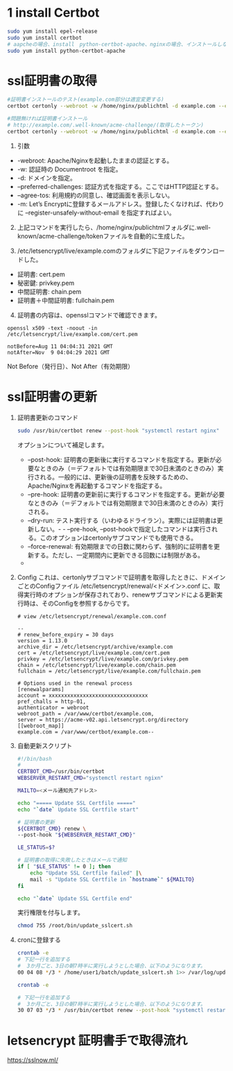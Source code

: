 # 1 install Certbot

```sh
sudo yum install epel-release
sudo yum install certbot 
# aapcheの場合、install　python-certbot-apache、nginxの場合、インストールしなくてもいいです。
sudo yum install python-certbot-apache
```

# ssl証明書の取得

```sh
#証明書インストールのテスト(example.com部分は適宜変更する)
certbot certonly --webroot -w /home/nginx/publichtml -d example.com --email demo@gmail.com --dry-run

#問題無ければ証明書インストール
# http://example.com/.well-known/acme-challenge/(取得したトークン)
certbot certonly --webroot -w /home/nginx/publichtml -d example.com --email demo@gmail.com
```

1. 引数
    
- -webroot: Apache/Nginxを起動したままの認証とする。
- -w: 認証時の Documentroot を指定。
- -d: ドメインを指定。
- –preferred-challenges: 認証方式を指定する。ここではHTTP認証とする。
- –agree-tos: 利用規約の同意し、確認画面を表示しない。
- -m: Let’s Encryptに登録するメールアドレス。登録したくなければ、代わりに –register-unsafely-without-email を指定すればよい。

2. 上記コマンドを実行したら、/home/nginx/publichtmlフォルダに.well-known/acme-challenge/tokenファイルを自動的に生成した。

3. /etc/letsencrypt/live/example.comのフォルダに下記ファイルをダウンロードした。

- 証明書: cert.pem
- 秘密鍵: privkey.pem
- 中間証明書: chain.pem
- 証明書＋中間証明書: fullchain.pem

4. 証明書の内容は、opensslコマンドで確認できます。
```
openssl x509 -text -noout -in /etc/letsencrypt/live/example.com/cert.pem

notBefore=Aug 11 04:04:31 2021 GMT
notAfter=Nov  9 04:04:29 2021 GMT
```
Not Before（発行日）、Not After（有効期限）

# ssl証明書の更新

1. 証明書更新のコマンド
    ```sh
    sudo /usr/bin/certbot renew --post-hook "systemctl restart nginx"
    ```
    オプションについて補足します。
    - –post-hook: 証明書の更新後に実行するコマンドを指定する。更新が必要なときのみ（＝デフォルトでは有効期限まで30日未満のときのみ）実行される。一般的には、更新後の証明書を反映するための、Apache/Nginxを再起動するコマンドを指定する。
    - –pre-hook: 証明書の更新前に実行するコマンドを指定する。更新が必要なときのみ（＝デフォルトでは有効期限まで30日未満のときのみ）実行される。
    - –dry-run: テスト実行する（いわゆるドライラン）。実際には証明書は更新しない。- - –pre-hook, –post-hookで指定したコマンドは実行される。このオプションはcertonlyサブコマンドでも使用できる。
    - –force-renewal: 有効期限までの日数に関わらず、強制的に証明書を更新する。ただし、一定期間内に更新できる回数には制限がある。
    - 
2. Config
   これは、certonlyサブコマンドで証明書を取得したときに、ドメインごとのConfigファイル /etc/letsencrypt/renewal/<ドメイン>.conf に、取得実行時のオプションが保存されており、renewサブコマンドによる更新実行時は、そのConfigを参照するからです。
    ```
    # view /etc/letsencrypt/renewal/example.com.conf
    
    --
    # renew_before_expiry = 30 days
    version = 1.13.0
    archive_dir = /etc/letsencrypt/archive/example.com
    cert = /etc/letsencrypt/live/example.com/cert.pem
    privkey = /etc/letsencrypt/live/example.com/privkey.pem
    chain = /etc/letsencrypt/live/example.com/chain.pem
    fullchain = /etc/letsencrypt/live/example.com/fullchain.pem
    
    # Options used in the renewal process
    [renewalparams]
    account = xxxxxxxxxxxxxxxxxxxxxxxxxxxxxxxx
    pref_challs = http-01,
    authenticator = webroot
    webroot_path = /var/www/certbot/example.com,
    server = https://acme-v02.api.letsencrypt.org/directory
    [[webroot_map]]
    example.com = /var/www/certbot/example.com--

    ```
3. 自動更新スクリプト
    ```sh
    #!/bin/bash
    #
    CERTBOT_CMD=/usr/bin/certbot
    WEBSERVER_RESTART_CMD="systemctl restart ngixn"
    
    MAILTO=<メール通知先アドレス>
    
    echo "===== Update SSL Certfile ====="
    echo "`date` Update SSL Certfile start"
    
    # 証明書の更新
    ${CERTBOT_CMD} renew \
    --post-hook "${WEBSERVER_RESTART_CMD}"
    
    LE_STATUS=$?
    
    # 証明書の取得に失敗したときはメールで通知
    if [ "$LE_STATUS" != 0 ]; then
        echo "Update SSL Certfile failed" |\
        mail -s "Update SSL Certfile in `hostname`" ${MAILTO}
    fi
    
    echo "`date` Update SSL Certfile end"

    ```
    実行権限を付与します。

    ```sh
    chmod 755 /root/bin/update_sslcert.sh
    ```

4. cronに登録する

    ```sh
    crontab -e
    # 下記一行を追加する
    #  3か月ごと、3日の朝7時半に実行しようとした場合、以下のようになります。
    00 04 08 */3 * /home/user1/batch/update_sslcert.sh 1>> /var/log/update_sslcert.log 2>&1
    ```

    ```sh
    crontab -e

    # 下記一行を追加する
    #  3か月ごと、3日の朝7時半に実行しようとした場合、以下のようになります。
    30 07 03 */3 * /usr/bin/certbot renew --post-hook "systemctl restart nginx" > /var/log/certbot_log 2>&1

    ```





# letsencrypt 証明書手で取得流れ
https://sslnow.ml/

